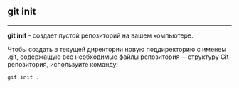 ## git init

---

__git init__ - создает пустой репозиторий на вашем компьютере.

Чтобы создать в текущей директории новую поддиректорию с именем .git, содержащую все необходимые файлы репозитория — структуру Git-репозитория, используйте команду: 

```bash=
git init .
```
